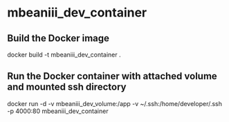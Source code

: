 # mbeaniii_dev_container

## Build the Docker image
docker build -t mbeaniii_dev_container .

## Run the Docker container with attached volume and mounted ssh directory
docker run -d -v mbeaniii_dev_volume:/app -v ~/.ssh:/home/developer/.ssh -p 4000:80 mbeaniii_dev_container